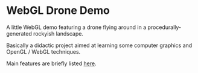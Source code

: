 # WebGL Drone Demo

A little WebGL demo featuring a drone flying around in a procedurally-generated rockyish landscape.

Basically a didactic project aimed at learning some computer graphics and OpenGL / WebGL techniques.

Main features are briefly listed [here](/doc/presentation.pdf).
